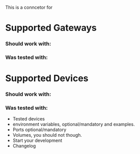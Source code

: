 This is a conncetor for

# Supported Gateways

### Should work with:

### Was tested with:

# Supported Devices

### Should work with:

### Was tested with:

* Tested devices
* environment variables, optional/mandatory and examples.
* Ports optional/mandatory
* Volumes, you should not though.
* Start your development 
* Changelog